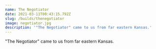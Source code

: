 ```yaml
---
name: The Negotiator
date: 2021-03-11T00:43:15.792Z
slug: /builds/thenegotiator
image: negotiator.jpg
description: '"The Negotiator" came to us from far eastern Kansas.'
---
```


"The Negotiator" came to us from far eastern Kansas.
